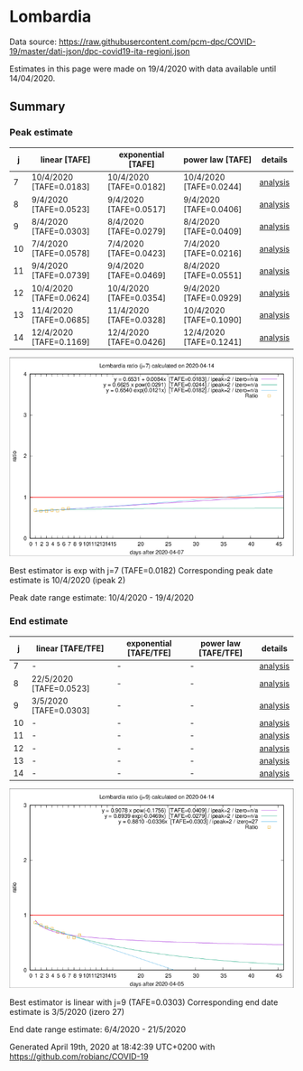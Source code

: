 # Lombardia


Data source: https://raw.githubusercontent.com/pcm-dpc/COVID-19/master/dati-json/dpc-covid19-ita-regioni.json

Estimates in this page were made on 19/4/2020 with data available until 14/04/2020.


## Summary 

### Peak estimate 
|j|linear [TAFE]|exponential [TAFE]|power law [TAFE]|details|
|---|----|-----------|---------|-------|
|7|10/4/2020 [TAFE=0.0183]|10/4/2020 [TAFE=0.0182]|10/4/2020 [TAFE=0.0244]|[analysis](COVID-19_lombardia_j7_2020-04-14.md)|
|8|9/4/2020 [TAFE=0.0523]|9/4/2020 [TAFE=0.0517]|9/4/2020 [TAFE=0.0406]|[analysis](COVID-19_lombardia_j8_2020-04-14.md)|
|9|8/4/2020 [TAFE=0.0303]|8/4/2020 [TAFE=0.0279]|8/4/2020 [TAFE=0.0409]|[analysis](COVID-19_lombardia_j9_2020-04-14.md)|
|10|7/4/2020 [TAFE=0.0578]|7/4/2020 [TAFE=0.0423]|7/4/2020 [TAFE=0.0216]|[analysis](COVID-19_lombardia_j10_2020-04-14.md)|
|11|9/4/2020 [TAFE=0.0739]|9/4/2020 [TAFE=0.0469]|8/4/2020 [TAFE=0.0551]|[analysis](COVID-19_lombardia_j11_2020-04-14.md)|
|12|10/4/2020 [TAFE=0.0624]|10/4/2020 [TAFE=0.0354]|9/4/2020 [TAFE=0.0929]|[analysis](COVID-19_lombardia_j12_2020-04-14.md)|
|13|11/4/2020 [TAFE=0.0685]|11/4/2020 [TAFE=0.0328]|10/4/2020 [TAFE=0.1090]|[analysis](COVID-19_lombardia_j13_2020-04-14.md)|
|14|12/4/2020 [TAFE=0.1169]|12/4/2020 [TAFE=0.0426]|12/4/2020 [TAFE=0.1241]|[analysis](COVID-19_lombardia_j14_2020-04-14.md)|

![best peak estimate](COVID-19_lombardia_j7_2020-04-14.png)

Best estimator is exp with j=7 (TAFE=0.0182)
Corresponding peak date estimate is 10/4/2020 (ipeak 2)


Peak date range estimate: 10/4/2020 - 19/4/2020

### End estimate 
|j|linear [TAFE/TFE]|exponential [TAFE/TFE]|power law [TAFE/TFE]|details|
|---|----|-----------|---------|-------|
|7|-|-|-|[analysis](COVID-19_lombardia_j7_2020-04-14.md)|
|8|22/5/2020 [TAFE=0.0523]|-|-|[analysis](COVID-19_lombardia_j8_2020-04-14.md)|
|9|3/5/2020 [TAFE=0.0303]|-|-|[analysis](COVID-19_lombardia_j9_2020-04-14.md)|
|10|-|-|-|[analysis](COVID-19_lombardia_j10_2020-04-14.md)|
|11|-|-|-|[analysis](COVID-19_lombardia_j11_2020-04-14.md)|
|12|-|-|-|[analysis](COVID-19_lombardia_j12_2020-04-14.md)|
|13|-|-|-|[analysis](COVID-19_lombardia_j13_2020-04-14.md)|
|14|-|-|-|[analysis](COVID-19_lombardia_j14_2020-04-14.md)|

![best zero estimate](COVID-19_lombardia_j9_2020-04-14.png)

Best estimator is linear with j=9 (TAFE=0.0303)
Corresponding end date estimate is 3/5/2020 (izero 27)


End date range estimate: 6/4/2020 - 21/5/2020

Generated April 19th, 2020 at 18:42:39 UTC+0200 with https://github.com/robianc/COVID-19
